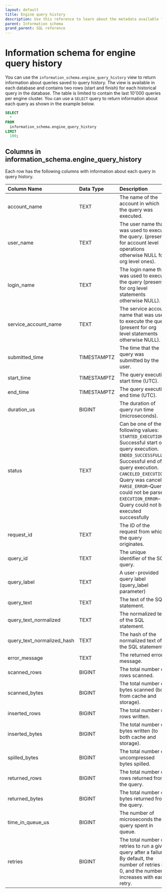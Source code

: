 ```yaml
---
layout: default
title: Engine query history
description: Use this reference to learn about the metadata available for historical queries in Firebolt.
parent: Information schema
grand_parent: SQL reference
---
```


# Information schema for engine query history

You can use the `information_schema.engine_query_history` view to return information about queries saved to query history. The view is available in each database and contains two rows (start and finish) for each historical query in the database. The table is limited to contain the last 10'000 queries per engine cluster. You can use a `SELECT` query to return information about each query as shown in the example below.

```sql
SELECT
  *
FROM
  information_schema.engine_query_history
LIMIT
  100;
```

## Columns in information_schema.engine_query_history

Each row has the following columns with information about each query in query history.

| Column Name                | Data Type   | Description                                                                                                                                                                                                                                                                                                                                  |
|:---------------------------|:------------|:---------------------------------------------------------------------------------------------------------------------------------------------------------------------------------------------------------------------------------------------------------------------------------------------------------------------------------------------|
| account_name               | TEXT        | The name of the account in which the query was executed.                                                                                                                                                                                                                                                                                     |
| user_name                  | TEXT        | The user name that was used to execute the query. (present for account level operations otherwise NULL for org level ones).                                                                                                                                                                                                                   |
| login_name                 | TEXT        | The login name that was used to execute the query (present for org level statements otherwise NULL).                                                                                                                                                                                                                                          |
| service_account_name       | TEXT        | The service account name that was used to execute the query (present for org level statements otherwise NULL).                                                                                                                                                                                                                                |
| submitted_time             | TIMESTAMPTZ | The time that the query was submitted by the user.                                                                                                                                                                                                                                                                                            |
| start_time                 | TIMESTAMPTZ | The query execution start time (UTC).                                                                                                                                                                                                                                                                                                        |
| end_time                   | TIMESTAMPTZ | The query execution end time (UTC).                                                                                                                                                                                                                                                                                                           |
| duration_us                | BIGINT      | The duration of query run time (microseconds).                                                                                                                                                                                                                                                                                               |
| status                     | TEXT        | Can be one of the following values:<br>`STARTED_EXECUTION`&ndash;Successful start of query execution.<br>`ENDED_SUCCESSFULLY`&ndash;Successful end of query execution.<br>`CANCELED_EXECUTION`&ndash;Query was canceled<br>`PARSE_ERROR`&ndash;Query could not be parsed<br>`EXECUTION_ERROR`&ndash;Query could not be executed successfully |
| request_id                 | TEXT        | The ID of the request from which the query originates.                                                                                                                                                                                                                                                                                       |
| query_id                   | TEXT        | The unique identifier of the SQL query.                                                                                                                                                                                                                                                                                                      |
| query_label                | TEXT        | A user-provided query label (query_label parameter)                                                                                                                                                                                                                                                                                            |
| query_text                 | TEXT        | The text of the SQL statement.                                                                                                                                                                                                                                                                                                                   |
| query_text_normalized      | TEXT        | The normalized text of the SQL statement.                                                                                                                                                                                                                                                                                                        |
| query_text_normalized_hash | TEXT        | The hash of the normalized text of the SQL statement.                                                                                                                                                                                                                                                                                            |
| error_message              | TEXT        | The returned error message.                                                                                                                                                                                                                                                                                                         |
| scanned_rows               | BIGINT      | The total number of rows scanned.                                                                                                                                                                                                                                                                                                            |
| scanned_bytes              | BIGINT      | The total number of bytes scanned (both from cache and storage).                                                                                                                                                                                                                                                                             |
| inserted_rows              | BIGINT      | The total number of rows written.                                                                                                                                                                                                                                                                                                            |
| inserted_bytes             | BIGINT      | The total number of bytes written (to both cache and storage).                                                                                                                                                                                                                                                                               |
| spilled_bytes              | BIGINT      | The total number of uncompressed bytes spilled.                                                                                                                                                                                                                                                                                            |                                                                                                                                                                |
| returned_rows              | BIGINT      | The total number of rows returned from the query.                                                                                                                                                                                                                                                                                            |
| returned_bytes             | BIGINT      | The total number of bytes returned from the query.                                                                                                                                                                                                                                                                                           |
| time_in_queue_us           | BIGINT      | The number of microseconds the query spent in queue.                                                                                                                                                                                                                                                                                         |
| retries                    | BIGINT      | The total number of retries to run a given query after a failure. By default, the number of retries is 0, and the number increases with each retry.                                                                                                                                                                                       |
